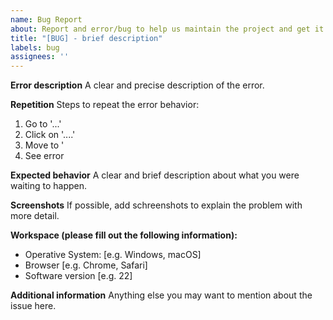 ```yaml
---
name: Bug Report
about: Report and error/bug to help us maintain the project and get it better
title: "[BUG] - brief description"
labels: bug
assignees: ''
---
```


**Error description**
A clear and precise description of the error.

**Repetition**
Steps to repeat the error behavior:

1. Go to '...'
2. Click on '....'
3. Move to '
4. See error

**Expected behavior**
A clear and brief description about what you were waiting to happen.

**Screenshots**
If possible, add schreenshots to explain the problem with more detail.

**Workspace (please fill out the following information):**

* Operative System: [e.g. Windows, macOS]
* Browser [e.g. Chrome, Safari]
* Software version [e.g. 22]

**Additional information**
Anything else you may want to mention about the issue here.